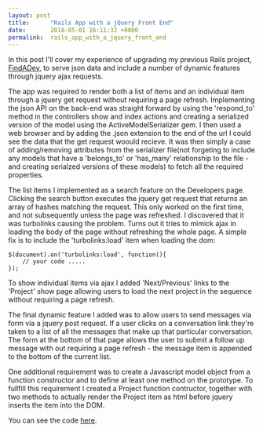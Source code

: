 ```yaml
---
layout: post
title:      "Rails App with a jQuery Front End"
date:       2018-05-01 16:11:32 +0000
permalink:  rails_app_with_a_jquery_front_end
---
```


In this post I'll cover my experience of upgrading my previous Rails project, [FindADev](https://theboymo.github.io/rails_portfolio_project), to serve json data and include a number of dynamic features through jquery ajax requests.

The app was required to render both a list of items and an individual item through a jquery get request without requiring a page refresh. Implementing the json API on the back-end was straight forward by using the 'respond_to' method in the controllers show and index actions and creating a serialized version of the model using the ActiveModelSerializer gem. I then used a web browser and by adding the .json extension to the end of the url I could see the data that the get request woould recieve. It was then simply a case of adding/removing attributes from the serializer file(not forgeting to include any models that have a 'belongs_to' or 'has_many' relationship to the file - and creating serialzed versions of these models) to fetch all the required properties.

The list items I implemented as a search feature on the Developers page. Clicking the search button executes the jquery get request that returns an array of hashes matching the request. This only worked on the first time, and not subsequently unless the page was refreshed. I discovered that it was turbolinks causing the problem. Turns out it tries to mimick ajax in loading the body of the page without refreshing the whole page. A simple fix is to include the 'turbolinks:load' item when loading the dom:

```
$(document).on('turbolinks:load', function(){
    // your code .....
});
```

To show individual items via ajax I added 'Next/Previous' links to the 'Project' show page allowing users to load the next project in the sequence without requiring a page refresh.

The final dynamic feature I added was to allow users to send messages via form via a jquery post request. If a user clicks on a conversation link they're taken to a list of all the messages that make up that particular conversation. The form at the bottom of that page allows the user to submit a follow up message with out requiring a page refresh - the message item is appended to the bottom of the current list.

One additional requirement was to create a Javascript model object from a function constructor and to define at least one method on the prototype. To fullfill this requirement I created a Project function contructor, together with two methods to actually render the Project item as html before jquery inserts the item into the DOM.


You can see the code [here](https://github.com/theBoyMo/Find-A-Dev).


